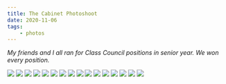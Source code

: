 ```yaml
---
title: The Cabinet Photoshoot
date: 2020-11-06
tags:
    - photos
---
```


*My friends and I all ran for Class Council positions in senior year. We won every position.*

![](/assets/the-cabinet-DSC00288.jpg)
![](/assets/the-cabinet-DSC00292.jpg)
![](/assets/the-cabinet-DSC00300.jpg)
![](/assets/the-cabinet-DSC00301.jpg)
![](/assets/the-cabinet-DSC00310.jpg)
![](/assets/the-cabinet-DSC00316.jpg)
![](/assets/the-cabinet-DSC00337.jpg)
![](/assets/the-cabinet-DSC00341.jpg)
![](/assets/the-cabinet-DSC00344.jpg)
![](/assets/the-cabinet-DSC00354.jpg)
![](/assets/the-cabinet-DSC00360.jpg)
![](/assets/the-cabinet-DSC00370.jpg)
![](/assets/the-cabinet-DSC00374.jpg)
![](/assets/the-cabinet-DSC00384.jpg)
![](/assets/the-cabinet-DSC00388.jpg)
![](/assets/the-cabinet-DSC00414.jpg)

